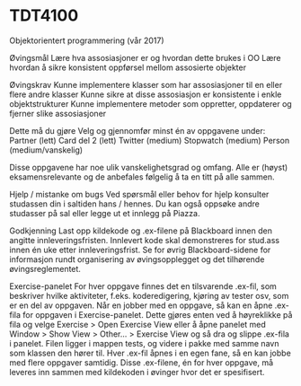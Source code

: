 # TDT4100
Objektorientert programmering (vår 2017)

Øvingsmål
Lære hva assosiasjoner er og hvordan dette brukes i OO 
Lære hvordan å sikre konsistent oppførsel mellom assosierte objekter

Øvingskrav
Kunne implementere klasser som har assosiasjoner til en eller flere andre klasser
Kunne sikre at disse assosiasjon er konsistente i enkle objektstrukturer
Kunne implementere metoder som oppretter, oppdaterer og fjerner slike assosiasjoner

Dette må du gjøre
Velg og gjennomfør minst én av oppgavene under:
Partner (lett)
Card del 2 (lett)
Twitter (medium)
Stopwatch (medium)
Person (medium/vanskelig)

Disse oppgavene har noe ulik vanskelighetsgrad og omfang. Alle er (høyst) eksamensrelevante og de anbefales følgelig å ta en titt på alle sammen.

Hjelp / mistanke om bugs
Ved spørsmål eller behov for hjelp konsulter studassen din i saltiden hans / hennes. Du kan også oppsøke andre studasser på sal eller legge ut et innlegg på Piazza.

Godkjenning
Last opp kildekode og .ex-filene på Blackboard innen den angitte innleveringsfristen. Innlevert kode skal demonstreres for stud.ass innen én uke etter innleveringsfrist. Se for øvrig Blackboard-sidene for informasjon rundt organisering av øvingsopplegget og det tilhørende øvingsreglementet.

Exercise-panelet
For hver oppgave finnes det en tilsvarende .ex-fil, som beskriver hvilke aktiviteter, f.eks. koderedigering, kjøring av tester osv, som er en del av oppgaven. Når en jobber med en oppgave, så kan en åpne .ex-fila for oppgaven i Exercise-panelet. Dette gjøres enten ved å høyreklikke på fila og velge Exercise > Open Exercise View eller å åpne panelet med Window > Show View > Other... > Exercise View og så dra og slippe .ex-fila i panelet. Filen ligger i mappen tests, og videre i pakke med samme navn som klassen den hører til. Hver .ex-fil åpnes i en egen fane, så en kan jobbe med flere oppgaver samtidig. 
Disse .ex-filene, én for hver oppgave, må leveres inn sammen med kildekoden i øvinger hvor det er spesifisert.
